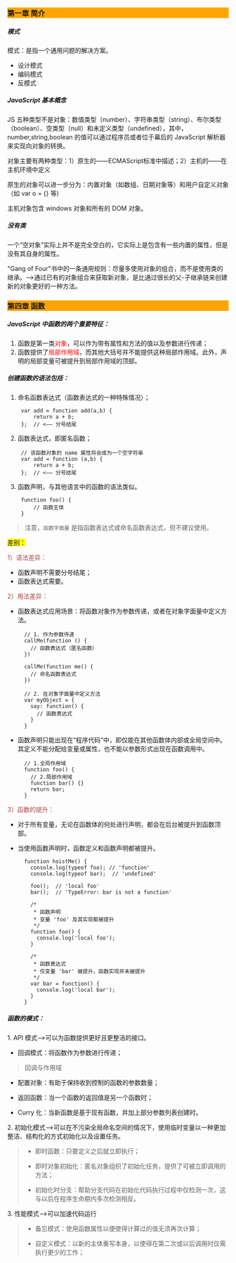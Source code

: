 ### <p style="background:orange;">第一章 简介</p>

##### 模式
模式：是指一个通用问题的解决方案。

- 设计模式
- 编码模式
- 反模式


##### JavaScript 基本概念

JS 五种类型不是对象：数值类型（number）、字符串类型（string）、布尔类型（boolean）、空类型（null）和未定义类型（undefined），其中，number,string,boolean 的值可以通过程序员或者位于幕后的 JavaScript 解析器来实现向对象的转换。

对象主要有两种类型：1）原生的——ECMAScript标准中描述；2）主机的——在主机环境中定义

原生的对象可以进一步分为：内置对象（如数组、日期对象等）和用户自定义对象（如 var o = {} 等)

主机对象包含 windows 对象和所有的 DOM 对象。

##### 没有类

一个“空对象”实际上并不是完全空白的，它实际上是包含有一些内置的属性，但是没有其自身的属性。

"Gang of Four"书中的一条通用规则：尽量多使用对象的组合，而不是使用类的继承。——>通过已有的对象组合来获取新对象，是比通过很长的父-子继承链来创建新的对象更好的一种方法。



### <p style="background:orange;">第四章 函数</p>

##### JavaScript 中函数的两个重要特征：

1. 函数是第一类<span style="color: red">对象</span>，可以作为带有属性和方法的值以及参数进行传递；
2. 函数提供了<span style="color: red">局部作用域</span>，而其他大括号并不能提供这种局部作用域。此外，声明的局部变量可被提升到局部作用域的顶部。

##### 创建函数的语法包括：

1. 命名函数表达式（函数表达式的一种特殊情况）；

		var add = function add(a,b) {
			return a + b;
		};	// <—— 分号结尾

2. 函数表达式，即匿名函数；

		// 该函数对象的 name 属性将会成为一个空字符串
		var add = function (a,b) {
			return a + b;
		};	// <—— 分号结尾

3. 函数声明，与其他语言中的函数的语法类似。

		function foo() { 
			// 函数主体 
		}

> 注意，`函数字面量` 是指函数表达式或命名函数表达式，但不建议使用。

<span style="background:yellow">差别：</span>

<span style="color:#ac4a4a">1）语法差异：</span>

- 函数声明不需要分号结尾；
- 函数表达式需要。

<span style="color:#ac4a4a">2）用法差异：</span>

- 函数表达式应用场景：将函数对象作为参数传递，或者在对象字面量中定义方法。

		// 1. 作为参数传递
		callMe(function () {
		  // 函数表达式（匿名函数）
		})
		
		callMe(function me() {
		  // 命名函数表达式
		})
		
		// 2. 在对象字面量中定义方法
		var myObject = {
		  say: function() {
		    // 函数表达式
		  }
		}

- 函数声明只能出现在“程序代码”中，即仅能在其他函数体内部或全局空间中。其定义不能分配给变量或属性，也不能以参数形式出现在函数调用中。

		// 1.全局作用域
		function foo() {
		  // 2.局部作用域
		  function bar() {}
		  return bar;
		}

<span style="color:#ac4a4a">3）函数的提升：</span>

- 对于所有变量，无论在函数体的何处进行声明，都会在后台被提升到函数顶部。
- 当使用函数声明时，函数定义和函数声明都被提升。

		function hoistMe() {
		  console.log(typeof foo); // 'function'
		  console.log(typeof bar);  // 'undefined'
		
		  foo();  // 'local foo'
		  bar();  // 'TypeError: bar is not a function'
		
		  /*
		   * 函数声明
		   * 变量 'foo' 及其实现都被提升
		   */
		  function foo() {
		    console.log('local foo');
		  }
		
		  /*
		   * 函数表达式
		   * 仅变量 'bar' 被提升，函数实现并未被提升
		   */
		  var bar = function() {
		    console.log('local bar');
		  }
		}

##### 函数的模式：

1.&nbsp;API 模式——>可以为函数提供更好且更整洁的接口。

- 回调模式：将函数作为参数进行传递；

> 回调与作用域

- 配置对象：有助于保持收到控制的函数的参数数量；

- 返回函数：当一个函数的返回值是另一个函数时；

- Curry 化：当新函数是基于现有函数，并加上部分参数列表创建时。

2.&nbsp;初始化模式——>可以在不污染全局命名空间的情况下，使用临时变量以一种更加整洁、结构化的方式初始化以及设置任务。

> - 即时函数：只要定义之后就立即执行；
> 
> - 即时对象初始化：匿名对象组织了初始化任务，提供了可被立即调用的方法；
> 
> - 初始化时分支：帮助分支代码在初始化代码执行过程中仅检测一次，这与以后在程序生命期内多次检测相反。

3.&nbsp;性能模式——>可以加速代码运行

> - 备忘模式：使用函数属性以便使得计算过的值无须再次计算；
>
> - 自定义模式：以新的主体重写本身，以使得在第二次或以后调用时仅需执行更少的工作；



